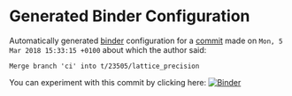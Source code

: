 # Generated Binder Configuration

Automatically generated [binder](https://mybinder.org) configuration for a [commit](https://github.com/saraedum/sage/commit/73524700aa4cfc1503e3903b4ad80c65c535358d) made on `Mon, 5 Mar 2018 15:33:15 +0100` about which the author said:
```
Merge branch 'ci' into t/23505/lattice_precision
```
You can experiment with this commit by clicking here:
[![Binder](https://mybinder.org/badge.svg)](https://mybinder.org/v2/gh/saraedum/sage-binder-env/t/23505/lattice_precision?filepath=review.ipynb)
